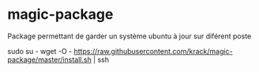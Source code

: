 # magic-package
Package permettant de garder un système ubuntu à jour sur diférent poste


sudo su -
wget -O - https://raw.githubusercontent.com/krack/magic-package/master/install.sh | ssh

